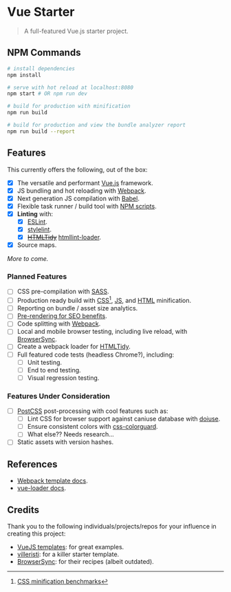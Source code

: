 # Vue Starter

> A full-featured Vue.js starter project.

## NPM Commands

``` bash
# install dependencies
npm install

# serve with hot reload at localhost:8080
npm start # OR npm run dev

# build for production with minification
npm run build

# build for production and view the bundle analyzer report
npm run build --report
```

## Features

This currently offers the following, out of the box:

- [x] The versatile and performant [Vue.js](https://vuejs.org) framework.
- [x] JS bundling and hot reloading with [Webpack](https://webpack.github.io/).
- [x] Next generation JS compilation with [Babel](babeljs.io).
- [x] Flexible task runner / build tool with [NPM scripts](https://docs.npmjs.com/misc/scripts).
- [x] **Linting** with:
	- [x] [ESLint](http://eslint.org/).
	- [x] [stylelint](https://stylelint.io/).
	- [x] ~~[HTMLTidy](http://www.html-tidy.org/)~~ [htmllint-loader](https://github.com/TheBlackBolt/htmllint-loader).
- [x] Source maps.

_More to come._

### Planned Features

- [ ] CSS pre-compilation with [SASS](http://sass-lang.com/).
- [ ] Production ready build with [CSS](https://github.com/css/csso)[^1], [JS](https://github.com/mishoo/UglifyJS2), and [HTML](https://github.com/kangax/html-minifier) minification.
- [ ] Reporting on bundle / asset size analytics.
- [ ] [Pre-rendering for SEO benefits](http://vuejs-templates.github.io/webpack/prerender.html).
- [ ] Code splitting with [Webpack](https://webpack.github.io/).
- [ ] Local and mobile browser testing, including live reload, with [BrowserSync](browsersync.io/).
- [ ] Create a webpack loader for [HTMLTidy](http://www.html-tidy.org/).
- [ ] Full featured code tests (headless Chrome?), including:
	- [ ] Unit testing.
	- [ ] End to end testing.
	- [ ] Visual regression testing.

### Features Under Consideration

- [ ] [PostCSS](http://postcss.org/) post-processing with cool features such as:
	- [ ] Lint CSS for browser support against caniuse database with [doiuse](https://github.com/anandthakker/doiuse).
	- [ ] Ensure consistent colors with [css-colorguard](https://github.com/SlexAxton/css-colorguard).
	- [ ] What else?? Needs research...
- [ ] Static assets with version hashes.

## References

- [Webpack template docs](http://vuejs-templates.github.io/webpack/).
- [vue-loader docs](http://vuejs.github.io/vue-loader).

## Credits

Thank you to the following individuals/projects/repos for your influence in creating this project:

- [VueJS templates](https://github.com/vuejs-templates/webpack): for great examples.
- [villeristi](https://github.com/villeristi/vue.js-starter-template): for a killer starter template.
- [BrowserSync](https://github.com/BrowserSync/recipes/blob/master/recipes/webpack.babel/app.js): for their recipes (albeit outdated).
<!-- - [myxingke](https://github.com/myxingke/webpack-browser-sync-vue-demo): for one of the only examples I found that allowed webpack and browser-sync to play nice together. -->

[^1]: [CSS minification benchmarks](https://goalsmashers.github.io/css-minification-benchmark/)
